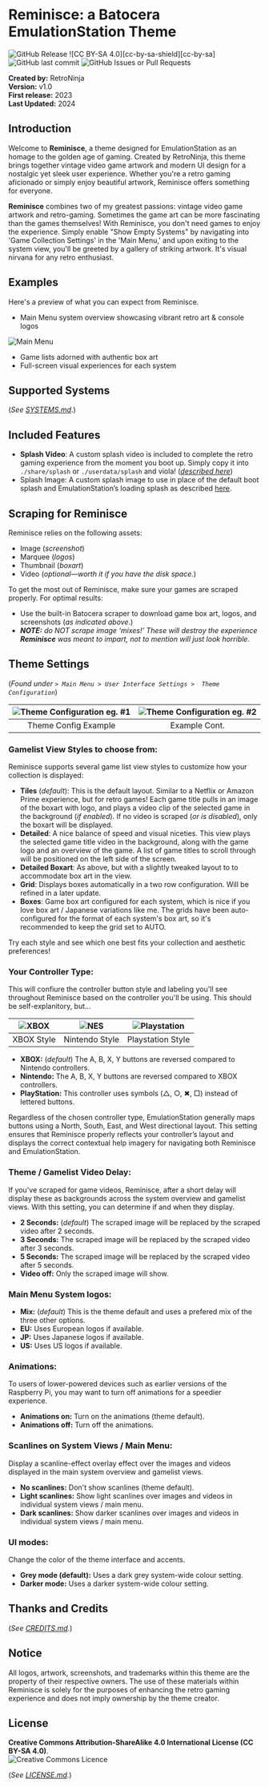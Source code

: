 # Reminisce: a Batocera EmulationStation Theme

![GitHub Release](https://img.shields.io/github/v/release/cdaters/es7-theme-reminisce)
![CC BY-SA 4.0][cc-by-sa-shield][cc-by-sa]
![GitHub last commit](https://img.shields.io/github/last-commit/cdaters/es7-theme-reminisce)
![GitHub Issues or Pull Requests](https://img.shields.io/github/issues/cdaters/es7-theme-reminisce)

**Created by:** RetroNinja  
**Version:** v1.0  
**First release:** 2023  
**Last Updated:** 2024  

## Introduction
Welcome to **Reminisce**, a theme designed for EmulationStation as an homage to the golden age of gaming. Created by RetroNinja, this theme brings together vintage video game artwork and modern UI design for a nostalgic yet sleek user experience. Whether you're a retro gaming aficionado or simply enjoy beautiful artwork, Reminisce offers something for everyone.

**Reminisce** combines two of my greatest passions: vintage video game artwork and retro-gaming. Sometimes the game art can be more fascinating than the games themselves! With Reminisce, you don't need games to enjoy the experience. Simply enable "Show Empty Systems" by navigating into 'Game Collection Settings' in the 'Main Menu,' and upon exiting to the system view, you'll be greeted by a gallery of striking artwork. It's visual nirvana for any retro enthusiast.

## Examples
Here's a preview of what you can expect from Reminisce. 

- Main Menu system overview showcasing vibrant retro art & console logos

![Main Menu](./_inc/art/samples/001.png "Main Menu")

- Game lists adorned with authentic box art
- Full-screen visual experiences for each system

## Supported Systems
(*See [SYSTEMS.md](SYSTEMS.md)*.)

## Included Features
- **Splash Video**: A custom splash video is included to complete the retro gaming experience from the moment you boot up. Simply copy it into `./share/splash` or `./userdata/splash` and viola! (*[described here](https://wiki.batocera.org/splash_boot)*)
- Splash Image: A custom splash image to use in place of the default boot splash and EmulationStation’s loading splash as described [here](https://wiki.batocera.org/splash_boot).
  
## Scraping for Reminisce
Reminisce relies on the following assets:
* Image (*screenshot*)
* Marquee (*logos*)
* Thumbnail (*boxart*)
* Video (*optional—worth it if you have the disk space.*)

To get the most out of Reminisce, make sure your games are scraped properly. For optimal results:
- Use the built-in Batocera scraper to download game box art, logos, and screenshots (*as indicated above*.)
- ***NOTE:** do NOT scrape image ‘mixes!’ These will destroy the experience **Reminisce** was meant to impart, not to mention will just look horrible*.

## Theme Settings
(*Found under `> Main Menu > User Interface Settings >  Theme Configuration`*)

| ![Theme Configuration eg. #1](./_inc/art/samples/900.png) | ![Theme Configuration eg. #2](./_inc/art/samples/901.png) |
|:---------------------------------------------------------:|:---------------------------------------------------------:|
|    Theme Config Example    |    Example Cont.    |

### Gamelist View Styles to choose from:
Reminisce supports several game list view styles to customize how your collection is displayed:
- **Tiles** (*default*): This is the default layout. Similar to a Netflix or Amazon Prime experience, but for retro games! Each game title pulls in an image of the boxart with logo, and plays a video clip of the selected game in the background (*if enabled*). If no video is scraped (*or is disabled*), only the boxart will be displayed.
- **Detailed**: A nice balance of speed and visual niceties. This view plays the selected game title video in the background, along with the game logo and an overview of the game. A list of game titles to scroll through will be positioned on the left side of the screen.
- **Detailed Boxart**: As above, but with a slightly tweaked layout to to accommodate box art in the view.
- **Grid**: Displays boxes automatically in a two row configuration. Will be refined in a later update.
- **Boxes**: Game box art configured for each system, which is nice if you love box art / Japanese variations like me. The grids have been auto-configured for the format of each system's box art, so it's recommended to keep the grid set to AUTO.

Try each style and see which one best fits your collection and aesthetic preferences!

### Your Controller Type:
This will confiure the controller button style and labeling you'll see throughout Reminisce based on the controller you'll be using. This should be self-explanitory, but...

| ![XBOX](./_inc/art/samples/controller_xbox.jpg) | ![NES](./_inc/art/samples/controller_snes.jpg) | ![Playstation](./_inc/art/samples/controller_ps.jpg) |
|:-----------------------------------------------:|:----------------------------------------------:|:----------------------------------------------------:|
|    XBOX Style    |    Nintendo Style    |    Playstation Style    |

- **XBOX:** (*default*) The A, B, X, Y buttons are reversed compared to Nintendo controllers.
- **Nintendo:** The A, B, X, Y buttons are reversed compared to XBOX controllers.
- **PlayStation:** This controller uses symbols (△, ○, ✖, □) instead of lettered buttons.

Regardless of the chosen controller type, EmulationStation generally maps buttons using a North, South, East, and West directional layout. This setting ensures that Reminisce properly reflects your controller’s layout and displays the correct contextual help imagery for navigating both Reminisce and EmulationStation.

### Theme / Gamelist Video Delay:
If you've scraped for game videos, Reminisce, after a short delay will display these as backgrounds across the system overview and gamelist views. With this setting, you can determine if and when they display.

- **2 Seconds:** (*default*) The scraped image will be replaced by the scraped video after 2 seconds.
- **3 Seconds:** The scraped image will be replaced by the scraped video after 3 seconds.
- **5 Seconds:** The scraped image will be replaced by the scraped video after 5 seconds.
- **Video off:** Only the scraped image will show.

### Main Menu System logos:
- **Mix:** (*default*) This is the theme default and uses a prefered mix of the three other options.
- **EU:** Uses European logos if available.
- **JP:** Uses Japanese logos if available.
- **US:** Uses US logos if available.

### Animations:
To users of lower-powered devices such as earlier versions of the Raspberry Pi, you may want to turn off animations for a speedier experience.

- **Animations on:** Turn on the animations (theme default).
- **Animations off:** Turn off the animations.

### Scanlines on System Views / Main Menu:
Display a scanline-effect overlay effect over the images and videos displayed in the main system overview and gamelist views.

- **No scanlines:** Don't show scanlines (theme default).
- **Light scanlines:** Show light scanlines over images and videos in individual system views / main menu.
- **Dark scanlines:** Show darker scanlines over images and videos in individual system views / main menu.

### UI modes:
Change the color of the theme interface and accents.

- **Grey mode (default):** Uses a dark grey system-wide colour setting.
- **Darker mode:** Uses a darker system-wide colour setting.

## Thanks and Credits
(*See [CREDITS.md](CREDITS.md).*)

## Notice
All logos, artwork, screenshots, and trademarks within this theme are the property of their respective owners. The use of these materials within Reminisce is solely for the purposes of enhancing the retro gaming experience and does not imply ownership by the theme creator.

## License
**Creative Commons Attribution-ShareAlike 4.0 International License (CC BY-SA 4.0)**.  
![Creative Commons Licence](https://i.creativecommons.org/l/by-sa/4.0/88x31.png "Creative Commons Licence")

(*See [LICENSE.md](LICENSE.md).*)
